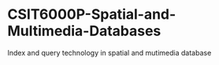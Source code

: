 # CSIT6000P-Spatial-and-Multimedia-Databases
Index and query technology in spatial and mutimedia database

